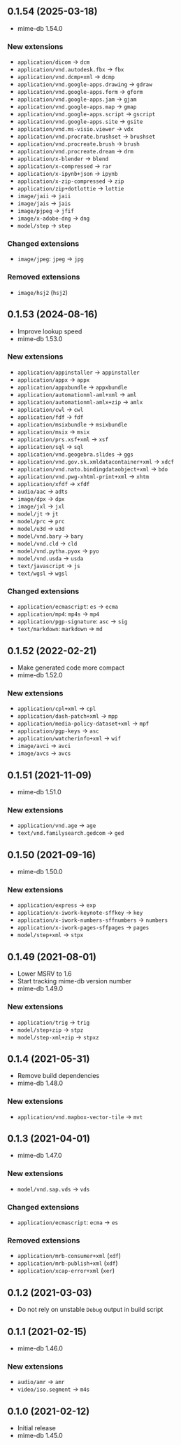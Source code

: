 <!-- git diff | rg '^[^\s]\s*//' | sort -->
## 0.1.54 (2025-03-18)
- mime-db 1.54.0

### New extensions
- `application/dicom` → `dcm`
- `application/vnd.autodesk.fbx` → `fbx`
- `application/vnd.dcmp+xml` → `dcmp`
- `application/vnd.google-apps.drawing` → `gdraw`
- `application/vnd.google-apps.form` → `gform`
- `application/vnd.google-apps.jam` → `gjam`
- `application/vnd.google-apps.map` → `gmap`
- `application/vnd.google-apps.script` → `gscript`
- `application/vnd.google-apps.site` → `gsite`
- `application/vnd.ms-visio.viewer` → `vdx`
- `application/vnd.procrate.brushset` → `brushset`
- `application/vnd.procreate.brush` → `brush`
- `application/vnd.procreate.dream` → `drm`
- `application/x-blender` → `blend`
- `application/x-compressed` → `rar`
- `application/x-ipynb+json` → `ipynb`
- `application/x-zip-compressed` → `zip`
- `application/zip+dotlottie` → `lottie`
- `image/jaii` → `jaii`
- `image/jais` → `jais`
- `image/pjpeg` → `jfif`
- `image/x-adobe-dng` → `dng`
- `model/step` → `step`

### Changed extensions
- `image/jpeg`: `jpeg` → `jpg`

### Removed extensions
- `image/hsj2` (`hsj2`)

## 0.1.53 (2024-08-16)
- Improve lookup speed
- mime-db 1.53.0

### New extensions
- `application/appinstaller` → `appinstaller`
- `application/appx` → `appx`
- `application/appxbundle` → `appxbundle`
- `application/automationml-aml+xml` → `aml`
- `application/automationml-amlx+zip` → `amlx`
- `application/cwl` → `cwl`
- `application/fdf` → `fdf`
- `application/msixbundle` → `msixbundle`
- `application/msix` → `msix`
- `application/prs.xsf+xml` → `xsf`
- `application/sql` → `sql`
- `application/vnd.geogebra.slides` → `ggs`
- `application/vnd.gov.sk.xmldatacontainer+xml` → `xdcf`
- `application/vnd.nato.bindingdataobject+xml` → `bdo`
- `application/vnd.pwg-xhtml-print+xml` → `xhtm`
- `application/xfdf` → `xfdf`
- `audio/aac` → `adts`
- `image/dpx` → `dpx`
- `image/jxl` → `jxl`
- `model/jt` → `jt`
- `model/prc` → `prc`
- `model/u3d` → `u3d`
- `model/vnd.bary` → `bary`
- `model/vnd.cld` → `cld`
- `model/vnd.pytha.pyox` → `pyo`
- `model/vnd.usda` → `usda`
- `text/javascript` → `js`
- `text/wgsl` → `wgsl`

### Changed extensions
- `application/ecmascript`: `es` → `ecma`
- `application/mp4`: `mp4s` → `mp4`
- `application/pgp-signature`: `asc` → `sig`
- `text/markdown`: `markdown` → `md`

## 0.1.52 (2022-02-21)
- Make generated code more compact
- mime-db 1.52.0

### New extensions
- `application/cpl+xml` → `cpl`
- `application/dash-patch+xml` → `mpp`
- `application/media-policy-dataset+xml` → `mpf`
- `application/pgp-keys` → `asc`
- `application/watcherinfo+xml` → `wif`
- `image/avci` → `avci`
- `image/avcs` → `avcs`

## 0.1.51 (2021-11-09)
- mime-db 1.51.0

### New extensions
- `application/vnd.age` → `age`
- `text/vnd.familysearch.gedcom` → `ged`

## 0.1.50 (2021-09-16)
- mime-db 1.50.0

### New extensions
- `application/express` → `exp`
- `application/x-iwork-keynote-sffkey` → `key`
- `application/x-iwork-numbers-sffnumbers` → `numbers`
- `application/x-iwork-pages-sffpages` → `pages`
- `model/step+xml` → `stpx`

## 0.1.49 (2021-08-01)
- Lower MSRV to 1.6
- Start tracking mime-db version number
- mime-db 1.49.0

### New extensions
- `application/trig` → `trig`
- `model/step+zip` → `stpz`
- `model/step-xml+zip` → `stpxz`

## 0.1.4 (2021-05-31)
- Remove build dependencies
- mime-db 1.48.0

### New extensions
- `application/vnd.mapbox-vector-tile` → `mvt`

## 0.1.3 (2021-04-01)
- mime-db 1.47.0

### New extensions
- `model/vnd.sap.vds` → `vds`

### Changed extensions
- `application/ecmascript`: `ecma` → `es`

### Removed extensions
- `application/mrb-consumer+xml` (`xdf`)
- `application/mrb-publish+xml` (`xdf`)
- `application/xcap-error+xml` (`xer`)

## 0.1.2 (2021-03-03)
- Do not rely on unstable `Debug` output in build script

## 0.1.1 (2021-02-15)
- mime-db 1.46.0

### New extensions
- `audio/amr` → `amr`
- `video/iso.segment` → `m4s`

## 0.1.0 (2021-02-12)
- Initial release
- mime-db 1.45.0
